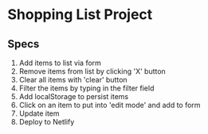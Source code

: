 # Shopping List Project

## Specs

1. Add items to list via form
2. Remove items from list by clicking 'X' button
3. Clear all items with 'clear' button
4. Filter the items by typing in the filter field
5. Add localStorage to persist items
6. Click on an item to put into 'edit mode' and add to form
7. Update item
8. Deploy to Netlify
